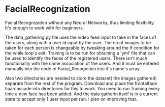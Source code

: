 # FacialRecognization
Facial Recognization without any Neural Networks, thus limiting flexibility. It's enough to work with for beginners.

The data_gathering.py file uses the video feed input to take in the faces of the users, along with a user id input by the user. The no.of images to be taken for each person is changeable by tweaking around the if condition for the while loop's exit. 
Training is to be run for obtaining a 'yml' file that can be used to identify the faces of the registered users.
There isn't much functionality with the name association of the users. And it must be entered manually into the code of Facial_Recognition into it's name's array

Also two directories are needed to store the dataset( the images gathered) separate from the rest of the program.
Download and place the frontalface haarcascade into directories for this to work.
You need to run Training every time a new face has been added. And the data gatherin itself is in a current state to accept only 1 user input per run. I plan on improving that.
